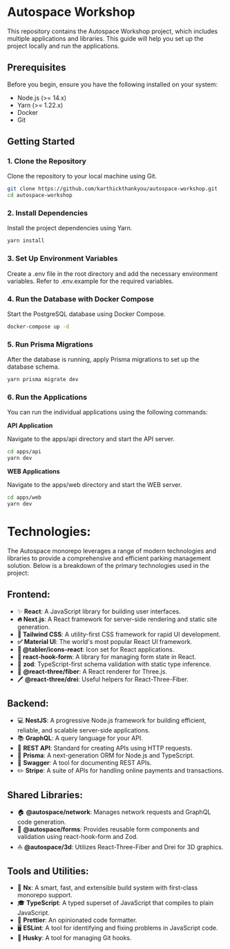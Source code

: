 

# **Autospace Workshop**

This repository contains the Autospace Workshop project, which includes multiple applications and libraries. This guide will help you set up the project locally and run the applications.

## **Prerequisites**

Before you begin, ensure you have the following installed on your system:

- Node.js (>= 14.x)
- Yarn (>= 1.22.x)
- Docker
- Git

## **Getting Started**

### **1. Clone the Repository**

Clone the repository to your local machine using Git.

```bash
git clone https://github.com/karthickthankyou/autospace-workshop.git
cd autospace-workshop
```

### **2. Install Dependencies**

Install the project dependencies using Yarn.

```bash
yarn install
```

### **3. Set Up Environment Variables**

Create a .env file in the root directory and add the necessary environment variables. Refer to .env.example for the required variables.

### **4. Run the Database with Docker Compose**

Start the PostgreSQL database using Docker Compose.

```bash
docker-compose up -d
```

### **5. Run Prisma Migrations**

After the database is running, apply Prisma migrations to set up the database schema.

```bash
yarn prisma migrate dev

```

### **6. Run the Applications**

You can run the individual applications using the following commands:

**API Application**

Navigate to the apps/api directory and start the API server.

```bash
cd apps/api
yarn dev
```

**WEB Applications**

Navigate to the apps/web directory and start the WEB server.

```bash
cd apps/web
yarn dev
```

# Technologies:

The Autospace monorepo leverages a range of modern technologies and libraries to provide a comprehensive and efficient parking management solution. Below is a breakdown of the primary technologies used in the project:

## Frontend:

- ✨ **React**: A JavaScript library for building user interfaces.
- **🔥 Next.js**: A React framework for server-side rendering and static site generation.
- **💎 Tailwind CSS**: A utility-first CSS framework for rapid UI development.
- **✅ Material UI**: The world's most popular React UI framework.
- **📏 @tabler/icons-react**: Icon set for React applications.
- **💖 react-hook-form**: A library for managing form state in React.
- 🎾 **zod**: TypeScript-first schema validation with static type inference.
- 📔 **@react-three/fiber**: A React renderer for Three.js.
- 🖊️ **@react-three/drei**: Useful helpers for React-Three-Fiber.

## Backend:

- 💻 **NestJS**: A progressive Node.js framework for building efficient, reliable, and scalable server-side applications.
- 📚 **GraphQL**: A query language for your API.
- 🧾 **REST API**: Standard for creating APIs using HTTP requests.
- 🎁 **Prisma**: A next-generation ORM for Node.js and TypeScript.
- 🍎 **Swagger**: A tool for documenting REST APIs.
- ✏️ **Stripe**: A suite of APIs for handling online payments and transactions.

## Shared Libraries:

- 🏠 **@autospace/network**: Manages network requests and GraphQL code generation.
- 🌄 **@autospace/forms**: Provides reusable form components and validation using react-hook-form and Zod.
- ⛵ **@autospace/3d**: Utilizes React-Three-Fiber and Drei for 3D graphics.

## Tools and Utilities:

- 🥇 **Nx**: A smart, fast, and extensible build system with first-class monorepo support.
- 🎓 **TypeScript**: A typed superset of JavaScript that compiles to plain JavaScript.
- 💯 **Prettier**: An opinionated code formatter.
- 🖥️ **ESLint**: A tool for identifying and fixing problems in JavaScript code.
- **🦊 Husky**: A tool for managing Git hooks.